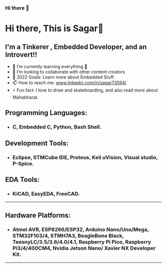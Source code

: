 ### Hi there 👋

<!--
**Sagar73594/Sagar73594** is a ✨ _special_ ✨ repository because its `README.md` (this file) appears on your GitHub profile.

Here are some ideas to get you started:

- 🔭 I’m currently working on ...
- 🌱 I’m currently learning ...
- 👯 I’m looking to collaborate on ...
- 🤔 I’m looking for help with ...
- 💬 Ask me about ...
- 📫 How to reach me: ...
- 😄 Pronouns: ...
- ⚡ Fun fact: ...
-->

# Hi there, This is Sagar👋 




## I'm a Tinkerer , Embedded Developer, and an Introvert!!

- 🌱 I’m currently learning everything 🤣
- 👯 I’m looking to collaborate with other content creators
- 🥅 2022 Goals: Learn more about Embedded Stuff.
- 📫 How to reach me: www.linkedin.com/in/sagar73594/
- ⚡ Fun fact: I love to draw and skateboarding, and also read more about Mahabharat.


## Programming Languages:

- ### C, Embedded C, Python, Bash Shell.

## Development Tools: 
- ### Eclipse, STMCube IDE, Proteus, Keil uVision, Visual studio, P-Spice.

## EDA Tools: 
- ### KiCAD, EasyEDA, FreeCAD.
<!--
#[<img align="left" alt="Visual Studio Code" width="26px" src="https://cdn.jsdelivr.net/gh/devicons/devicon/icons/vscode/vscode-original.svg" style="padding-right:10px;" />][webdevplaylist]
#[<img align="left" alt="HTML5" width="26px" src="https://cdn.jsdelivr.net/gh/devicons/devicon/icons/html5/html5-original.svg" style="padding-right:10px;" />][webdevplaylist]
-->

<!-- Use this for More space in between
<br />
<br />
-->
---
## Hardware Platforms: 
- ### Atmel AVR, ESP8266/ESP32, Arduino Nano/Uno/Mega, STM32F103/4, STMH7A3, BeagleBone Black, TeesnyLC/3.5/3.6/4.0/4.1, Raspberry Pi Pico, Raspberry Pi3/4/400CM4, Nvidia Jetson Nano/ Xavier NX Developer Kit.

---
